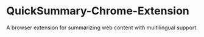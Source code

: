 # QuickSummary-Chrome-Extension

A browser extension for summarizing web content with multilingual support.
